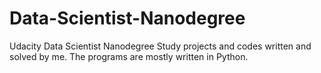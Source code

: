 # Data-Scientist-Nanodegree
Udacity Data Scientist Nanodegree Study projects and codes written and solved by me. 
The programs are mostly written in Python.
